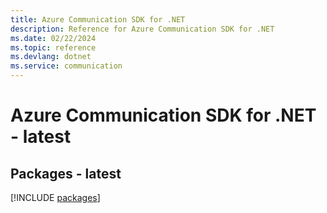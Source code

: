 ```yaml
---
title: Azure Communication SDK for .NET
description: Reference for Azure Communication SDK for .NET
ms.date: 02/22/2024
ms.topic: reference
ms.devlang: dotnet
ms.service: communication
---
```

# Azure Communication SDK for .NET - latest
## Packages - latest
[!INCLUDE [packages](communication-index.md)]